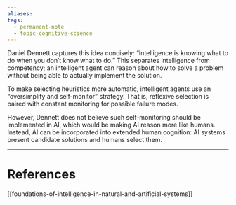 ```yaml
---
aliases: 
tags:
  - permanent-note
  - topic-cognitive-science
---
```

Daniel Dennett captures this idea concisely: “Intelligence is knowing what to do when you don’t know what to do.” This separates intelligence from competency; an intelligent agent can reason about how to solve a problem without being able to actually implement the solution.

To make selecting heuristics more automatic, intelligent agents use an “oversimplify and self-monitor” strategy. That is, reflexive selection is paired with constant monitoring for possible failure modes.

However, Dennett does not believe such self-monitoring should be implemented in AI, which would be making AI reason more like humans. Instead, AI can be incorporated into extended human cognition: AI systems present candidate solutions and humans select them.

---
# References

[[foundations-of-intelligence-in-natural-and-artificial-systems]]